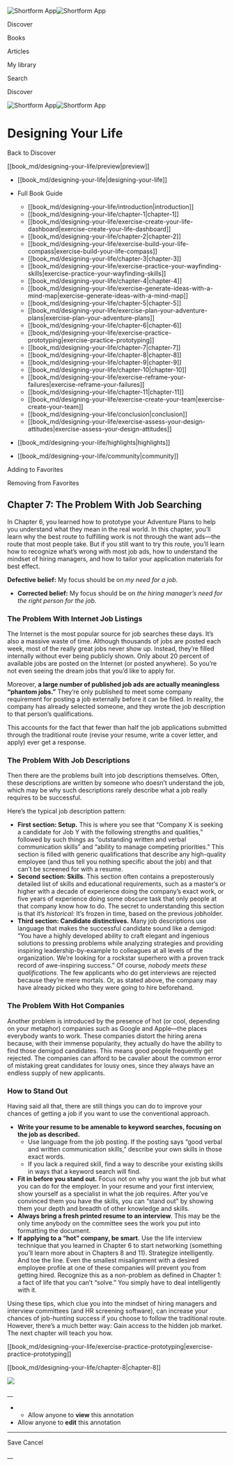 ![Shortform App](/img/logo.36a2399e.svg)![Shortform App](/img/logo-dark.70c1b072.svg)

Discover

Books

Articles

My library

Search

Discover

![Shortform App](/img/logo.36a2399e.svg)![Shortform App](/img/logo-dark.70c1b072.svg)

# Designing Your Life

Back to Discover

[[book_md/designing-your-life/preview|preview]]

  * [[book_md/designing-your-life|designing-your-life]]
  * Full Book Guide

    * [[book_md/designing-your-life/introduction|introduction]]
    * [[book_md/designing-your-life/chapter-1|chapter-1]]
    * [[book_md/designing-your-life/exercise-create-your-life-dashboard|exercise-create-your-life-dashboard]]
    * [[book_md/designing-your-life/chapter-2|chapter-2]]
    * [[book_md/designing-your-life/exercise-build-your-life-compass|exercise-build-your-life-compass]]
    * [[book_md/designing-your-life/chapter-3|chapter-3]]
    * [[book_md/designing-your-life/exercise-practice-your-wayfinding-skills|exercise-practice-your-wayfinding-skills]]
    * [[book_md/designing-your-life/chapter-4|chapter-4]]
    * [[book_md/designing-your-life/exercise-generate-ideas-with-a-mind-map|exercise-generate-ideas-with-a-mind-map]]
    * [[book_md/designing-your-life/chapter-5|chapter-5]]
    * [[book_md/designing-your-life/exercise-plan-your-adventure-plans|exercise-plan-your-adventure-plans]]
    * [[book_md/designing-your-life/chapter-6|chapter-6]]
    * [[book_md/designing-your-life/exercise-practice-prototyping|exercise-practice-prototyping]]
    * [[book_md/designing-your-life/chapter-7|chapter-7]]
    * [[book_md/designing-your-life/chapter-8|chapter-8]]
    * [[book_md/designing-your-life/chapter-9|chapter-9]]
    * [[book_md/designing-your-life/chapter-10|chapter-10]]
    * [[book_md/designing-your-life/exercise-reframe-your-failures|exercise-reframe-your-failures]]
    * [[book_md/designing-your-life/chapter-11|chapter-11]]
    * [[book_md/designing-your-life/exercise-create-your-team|exercise-create-your-team]]
    * [[book_md/designing-your-life/conclusion|conclusion]]
    * [[book_md/designing-your-life/exercise-assess-your-design-attitudes|exercise-assess-your-design-attitudes]]
  * [[book_md/designing-your-life/highlights|highlights]]
  * [[book_md/designing-your-life/community|community]]



Adding to Favorites 

Removing from Favorites 

## Chapter 7: The Problem With Job Searching

In Chapter 6, you learned how to prototype your Adventure Plans to help you understand what they mean in the real world. In this chapter, you’ll learn why the best route to fulfilling work is not through the want ads—the route that most people take. But if you still want to try this route, you’ll learn how to recognize what’s wrong with most job ads, how to understand the mindset of hiring managers, and how to tailor your application materials for best effect.

**Defective belief:** My focus should be on _my need for a job_.

  * **Corrected belief:** My focus should be on _the hiring manager’s need for the right person for the job_.



### The Problem With Internet Job Listings

The Internet is the most popular source for job searches these days. It’s also a massive waste of time. Although thousands of jobs are posted each week, most of the really great jobs never show up. Instead, they’re filled internally without ever being publicly shown. Only about 20 percent of available jobs are posted on the Internet (or posted anywhere). So you’re not even seeing the dream jobs that you’d like to apply for.

Moreover, **a large number of published job ads are actually meaningless “phantom jobs.”** They’re only published to meet some company requirement for posting a job externally before it can be filled. In reality, the company has already selected someone, and they wrote the job description to that person’s qualifications.

This accounts for the fact that fewer than half the job applications submitted through the traditional route (revise your resume, write a cover letter, and apply) ever get a response.

### The Problem With Job Descriptions

Then there are the problems built into job descriptions themselves. Often, these descriptions are written by someone who doesn’t understand the job, which may be why such descriptions rarely describe what a job really requires to be successful.

Here’s the typical job description pattern:

  * **First section: Setup.** This is where you see that “Company X is seeking a candidate for Job Y with the following strengths and qualities,” followed by such things as “outstanding written and verbal communication skills” and “ability to manage competing priorities.” This section is filled with generic qualifications that describe any high-quality employee (and thus tell you nothing specific about the job) and that can’t be screened for with a resume.
  * **Second section: Skills**. This section often contains a preposterously detailed list of skills and educational requirements, such as a master’s or higher with a decade of experience doing the company’s exact work, or five years of experience doing some obscure task that only people at that company know how to do. The secret to understanding this section is that it’s _historical:_ It’s frozen in time, based on the previous jobholder.
  * **Third section: Candidate distinctives.** Many job descriptions use language that makes the successful candidate sound like a demigod: “You have a highly developed ability to craft elegant and ingenious solutions to pressing problems while analyzing strategies and providing inspiring leadership-by-example to colleagues at all levels of the organization. We’re looking for a rockstar superhero with a proven track record of awe-inspiring success.” Of course, _nobody meets these qualifications_. The few applicants who do get interviews are rejected because they’re mere mortals. Or, as stated above, the company may have already picked who they were going to hire beforehand.



### The Problem With Hot Companies

Another problem is introduced by the presence of hot (or cool, depending on your metaphor) companies such as Google and Apple—the places everybody wants to work. These companies distort the hiring arena because, with their immense popularity, they actually do have the ability to find those demigod candidates. This means good people frequently get rejected. The companies can afford to be cavalier about the common error of mistaking great candidates for lousy ones, since they always have an endless supply of new applicants.

### How to Stand Out

Having said all that, there are still things you can do to improve your chances of getting a job if you want to use the conventional approach.

  * **Write your resume to be amenable to keyword searches, focusing on the job as described.**
    * Use language from the job posting. If the posting says “good verbal and written communication skills,” describe your own skills in those exact words.
    * If you lack a required skill, find a way to describe your existing skills in ways that a keyword search will find.
  * **Fit in before you stand out.** Focus not on why you want the job but what you can do for the employer. In your resume and your first interview, show yourself as a specialist in what the job requires. After you’ve convinced them you have the skills, you can “stand out” by showing them your depth and breadth of other knowledge and skills.
  * **Always bring a fresh printed resume to an interview**. This may be the only time anybody on the committee sees the work you put into formatting the document.
  * **If applying to a “hot” company, be smart.** Use the life interview technique that you learned in Chapter 6 to start networking (something you’ll learn more about in Chapters 8 and 11). Strategize intelligently. And toe the line. Even the smallest misalignment with a desired employee profile at one of these companies will prevent you from getting hired. Recognize this as a non-problem as defined in Chapter 1: a fact of life that you can’t “solve.” You simply have to deal intelligently with it.



Using these tips, which clue you into the mindset of hiring managers and interview committees (and HR screening software), can increase your chances of job-hunting success if you choose to follow the traditional route. However, there’s a much better way: Gain access to the hidden job market. The next chapter will teach you how.

[[book_md/designing-your-life/exercise-practice-prototyping|exercise-practice-prototyping]]

[[book_md/designing-your-life/chapter-8|chapter-8]]

![](https://bat.bing.com/action/0?ti=56018282&Ver=2&mid=4c646a84-7113-46b1-8117-3b229071b345&sid=49fff5b0636c11eeb9c611038afc8668&vid=4a005010636c11ee80c703d4c4a7acd5&vids=0&msclkid=N&pi=0&lg=en-US&sw=800&sh=600&sc=24&nwd=1&tl=Shortform%20%7C%20Book&p=https%3A%2F%2Fwww.shortform.com%2Fapp%2Fbook%2Fdesigning-your-life%2Fchapter-7&r=&lt=457&evt=pageLoad&sv=1&rn=84972)

__

  *   * Allow anyone to **view** this annotation
  * Allow anyone to **edit** this annotation



* * *

Save Cancel

__



